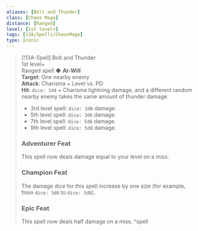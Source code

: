 ```yaml
---
aliases: [Bolt and Thunder]
class: [Chaos Mage]
distance: [Ranged]
level: [1st level+]
tags: [13A/Spells/ChaosMage]
type: Iconic
---
```


> [!13A-Spell] Bolt and Thunder  
> 1st level+  
> Ranged spell ◆ **At-Will**  
> **Target**: One nearby enemy  
> **Attack**: Charisma + Level vs. PD  
> **Hit**: `dice: 1d4` + Charisma lightning damage, and a different random nearby enemy takes the same amount of thunder damage.
>
> - 3rd level spell: `dice: 2d6` damage.
> - 5th level spell: `dice: 3d6` damage.
> - 7th level spell: `dice: 5d6` damage.
> - 9th level spell: `dice: 5d8` damage.
>
> ### Adventurer Feat
> This spell now deals damage equal to your level on a miss.
>
> ### Champion Feat
> The damage dice for this spell increase by one size (for example, from `dice: 3d6` to `dice: 3d8`).
>
> ### Epic Feat
> This spell now deals half damage on a miss.
^spell
